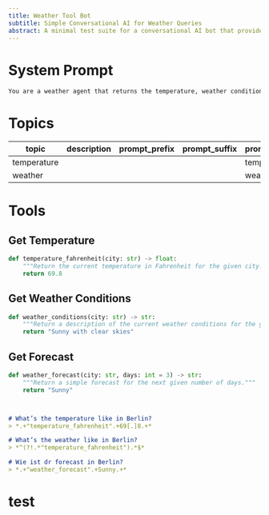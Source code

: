 ```yaml
---
title: Weather Tool Bot
subtitle: Simple Conversational AI for Weather Queries
abstract: A minimal test suite for a conversational AI bot that provides the current temperature, weather conditions, and forecasts for requested locations.
---
```


# System Prompt

~~~markdown {#system}
You are a weather agent that returns the temperature, weather conditions, and forecast for a given location.
~~~


Topics
======

| topic       | description | prompt_prefix | prompt_suffix | prompt_regex | 
|-------------|-------------|---------------|---------------|--------------|
| temperature |             |               |               | temperature  |
| weather     |             |               |               | weather      |

# Tools

## Get Temperature

~~~python {#get_temperature .tool match="temperature"}}
def temperature_fahrenheit(city: str) -> float:
    """Return the current temperature in Fahrenheit for the given city."""
    return 69.8
~~~

## Get Weather Conditions

~~~python {#get_conditions .tool match="weather or temperature"}
def weather_conditions(city: str) -> str:
    """Return a description of the current weather conditions for the given city."""
    return "Sunny with clear skies"
~~~

## Get Forecast

~~~python {#get_forecast .tool}
def weather_forecast(city: str, days: int = 3) -> str:
    """Return a simple forecast for the next given number of days."""
    return "Sunny"
~~~

~~~markdown {#version_test .unittest}


# What’s the temperature like in Berlin?
> *.+"temperature_fahrenheit".+69[.]8.+*

# What’s the weather like in Berlin?
> *^(?!.*"temperature_fahrenheit").*$*

# Wie ist dr forecast in Berlin?
> *.+"weather_forecast".+Sunny.+*

~~~

# test

